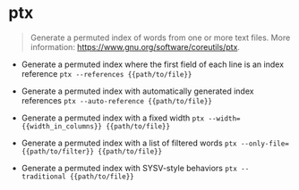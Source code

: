 # ptx
> Generate a permuted index of words from one or more text files.
> More information: <https://www.gnu.org/software/coreutils/ptx>.

- Generate a permuted index where the first field of each line is an index reference
`ptx --references {{path/to/file}}`

- Generate a permuted index with automatically generated index references
`ptx --auto-reference {{path/to/file}}`

- Generate a permuted index with a fixed width
`ptx --width={{width_in_columns}} {{path/to/file}}`

- Generate a permuted index with a list of filtered words
`ptx --only-file={{path/to/filter}} {{path/to/file}}`

- Generate a permuted index with SYSV-style behaviors
`ptx --traditional {{path/to/file}}`
